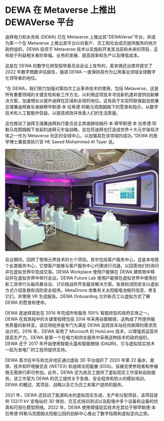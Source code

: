 # DEWA 在 Metaverse 上推出 DEWAVerse 平台




迪拜电力和水务局 (DEWA) 已在 Metaverse 上推出其“DEWAVerse”平台，并成为第一个在 Metaverse 上推出其平台以向客户、员工和社会成员提供服务的地方政府组织。DEWA 投资于 Metaverse 技术以实施和开发其当前和未来的项目，这有助于利益相关者的幸福、业务的发展、提高效率和生产以及降低成本。

这是在 DEWA 的数字化转型指导委员会会议上宣布的，麦肯锡还出席并提交了 2022 年数字商数评估报告，强调 DEWA 一直保持其作为公用事业领域全球数字化领导者的地位。

“在 DEWA，我们努力加强对第四次工业革命技术的使用，包括 Metaverse，这是所有重要领域的关键支柱和新工作方法，以利用这项技术寻找新机遇并提供创新解决方案，加速增长以提升迪拜在区域和全球的地位。这有助于实现阿联酋副总统兼总理兼迪拜酋长谢赫穆罕默德·本·拉希德·阿勒马克图姆殿下的愿景和指示，从数字技术和人工智能中受益，以提高绩效并改善人们的生活质量。

这也推动了迪拜王储兼迪拜执行委员会主席谢赫哈姆丹·本·穆罕默德·本·拉希德·阿勒马克图姆殿下发起的迪拜元宇宙战略，旨在将迪拜也打造成世界十大元宇宙经济体之一作为 Metaverse 社区的全球中心，以加强其在该领域的成功，”DEWA 的医学博士兼首席执行官 HE Saeed Mohammed Al Tayer 说。

![迪拜王储](34.png)



会议期间，回顾了使用元界技术的七个项目。其中包括客户服务中心，这是本地首个此类服务中心，它使客户能够与客户服务中心代理进行沟通，以回答他们的询问并在虚拟世界中完成交易。DEWA Workplace 使用户能够在 DEWA 建筑物中移动并在虚拟世界中举行会议。DEWA Future Lab 使用户能够在虚拟世界中使用创新工具举行头脑风暴会议、讨论挑战并开发最佳解决方案。急救和消防安全以虚拟方式介绍急救和消防安全程序。MetaDrone 收集有关太阳能电池板的信息，修复它们，并使用 VR 生成报告。DEWA Onboarding 允许新员工以虚拟方式了解 DEWA 的愿景和使命。

DEWA 是迪拜首批在 2014 年完成所有服务 100% 智能转型的政府实体之一。DEWA 在其旅程中的关键里程碑包括 2014 年采用谷歌眼镜，这构成了所提供服务质量的新转变。该应用程序是专门为满足 DEWA 监控其车站任何故障的需求而设计的。2016 年，DEWA 采用了 Microsoft 的 HoloLens 技术，以增强其运营并提高生产力。DEWA 是第一个在电力和供水服务中采用这种技术的政府组织。DEWA 还于 2017 年开始使用智能头盔和智能眼镜 (DAQRI)，它与虚拟现实技术一起为发电厂的工程师提供支持。

DEWA 首次在中东和北非地区通过虚拟 3D 平台组织了 2020 年第 22 届水、能源、技术和环境展览会 (WETEX) 和迪拜太阳能展 (DSS)。该展览使参观者和参展商无需旅行即可参加。此外，DEWA 还为其员工提供了虚拟现实工作室和自助服务。该工作室为 DEWA 的员工提供关于急救、安全程序和防火的模拟培训，DEWA 的概述、其项目、战略以及它为员工和客户提供的服务。

2021 年，DEWA 还启动了能源和水的虚拟现实生成、生产和分配项目，该项目提供 132/11 kV 变电站的 3D 体验、交互式培训测试以及配电中多个设备和设备的仿真和可视化模型网络。2022 年，DEWA 使用增强现实技术在其位于穆罕默德·本·拉希德·阿勒马克图姆太阳能公园的创新中心推出了数字指南和虚拟定向之旅。
